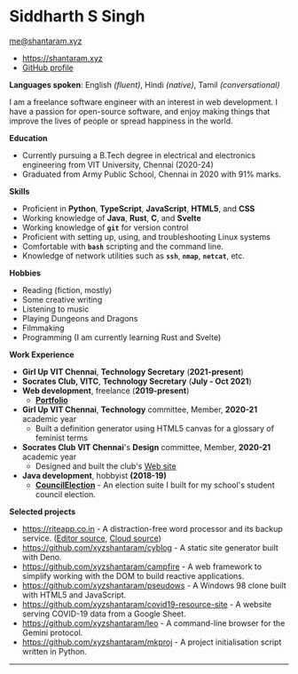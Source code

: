 # Siddharth S Singh

[me@shantaram.xyz](mailto:me@shantaram.xyz)

- https://shantaram.xyz
- [GitHub profile](https://github.com/xyzshantaram)

**Languages spoken**: English _(fluent)_, Hindi _(native)_, Tamil
_(conversational)_

I am a freelance software engineer with an interest in web development. I have a
passion for open-source software, and enjoy making things that improve the lives
of people or spread happiness in the world.

**Education**

- Currently pursuing a B.Tech degree in electrical and electronics engineering
  from VIT University, Chennai (2020-24)
- Graduated from Army Public School, Chennai in 2020 with 91% marks.

**Skills**

- Proficient in **Python**, **TypeScript**, **JavaScript**, **HTML5**, and
  **CSS**
- Working knowledge of **Java**, **Rust**, **C**, and **Svelte**
- Working knowledge of **`git`** for version control
- Proficient with setting up, using, and troubleshooting Linux systems
- Comfortable with **`bash`** scripting and the command line.
- Knowledge of network utilities such as **`ssh`**, **`nmap`**, **`netcat`**,
  etc.

**Hobbies**

- Reading (fiction, mostly)
- Some creative writing
- Listening to music
- Playing Dungeons and Dragons
- Filmmaking
- Programming (I am currently learning Rust and Svelte)

<!-- @block-start wkex #wk-experience -->

**Work Experience**

- **Girl Up VIT Chennai**, **Technology Secretary** (**2021-present**)
- **Socrates Club, VITC**, **Technology Secretary** (**July - Oct 2021**)
- **Web development**, freelance (**2019-present**)
  - [**Portfolio**](https://shantaram.xyz/portfolio/)
- **Girl Up VIT Chennai**, **Technology** committee, Member, **2020-21**
  academic year
  - Built a definition generator using HTML5 canvas for a glossary of feminist
    terms
- **Socrates Club VIT Chennai**'s **Design** committee, Member, **2020-21**
  academic year
  - Designed and built the club's
    [Web site](https://socratesclubvitc.github.io/)
- **Java development**, hobbyist **(2018-19)**
  - [**CouncilElection**](https://github.com/xyzshantaram/CouncilElection) - An
    election suite I built for my school's student council election.

<!-- @block-end wkex -->

**Selected projects**

- https://riteapp.co.in - A distraction-free word processor and its backup
  service. ([Editor source](https://github.com/xyzshantaram/rite),
  [Cloud source](https://github.com/xyzshantaram/rite-cloud))
- https://github.com/xyzshantaram/cyblog - A static site generator built with
  Deno.
- https://github.com/xyzshantaram/campfire - A web framework to simplify working
  with the DOM to build reactive applications.
- https://github.com/xyzshantaram/pseudows - A Windows 98 clone built with HTML5
  and JavaScript.
- https://github.com/xyzshantaram/covid19-resource-site - A website serving
  COVID-19 data from a Google Sheet.
- https://github.com/xyzshantaram/leo - A command-line browser for the Gemini
  protocol.
- https://github.com/xyzshantaram/mkproj - A project initialisation script
  written in Python.

---

<!-- @include cyblog-footer.html -->
